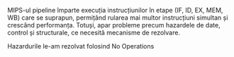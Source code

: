 MIPS-ul pipeline împarte execuția instrucțiunilor în etape (IF, ID, EX, MEM, WB) care se suprapun, permițând rularea mai multor instrucțiuni simultan și crescând performanța. Totuși, apar probleme precum hazardele de date, control și structurale, ce necesită mecanisme de rezolvare.

Hazardurile le-am rezolvat folosind No Operations 



